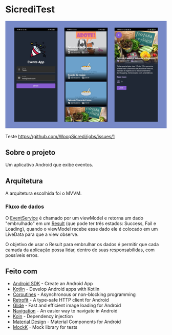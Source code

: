# SicrediTest

![](app_prints.jpg)

Teste https://github.com/WoopSicredi/jobs/issues/1

## Sobre o projeto

Um aplicativo Android que exibe eventos.

## Arquitetura
A arquitetura escolhida foi o MVVM. 

### Fluxo de dados

O [EventService](https://github.com/diegoleonds/SicrediTest/blob/main/app/src/main/java/com/example/eventsapp/data/service/EventService.kt) é chamado por um viewModel e retorna um dado "embrulhado" em um [Result](https://github.com/diegoleonds/SicrediTest/blob/main/app/src/main/java/com/example/eventsapp/data/model/Result.kt) (que pode ter três estados: Success, Fail e Loading), quando o viewModel recebe esse dado ele é colocado em um LiveData para que a view observe.

O objetivo de usar o Result para embrulhar os dados é permitir que cada camada da aplicação possa lidar, dentro de suas responsabilidas, com possíveis erros.

## Feito com
- [Android SDK](https://developer.android.com/) - Create an Android App
- [Kotlin](https://developer.android.com/kotlin) - Develop Android apps with Kotlin
- [Coroutines](https://kotlinlang.org/docs/coroutines-overview.html) - Asynchronous or non-blocking programming
- [Retrofit](https://square.github.io/retrofit/) - A type-safe HTTP client for Android
- [Glide](https://github.com/bumptech/glide) - Fast and efficient image loading for Android
- [Navigation](https://developer.android.com/guide/navigation) - An easier way to navigate in Android
- [Koin](https://insert-koin.io/) - Dependency injection
- [Material Design](https://material.io/develop/android/) - Material Components for Android
- [MockK](https://mockk.io/) - Mock library for tests
